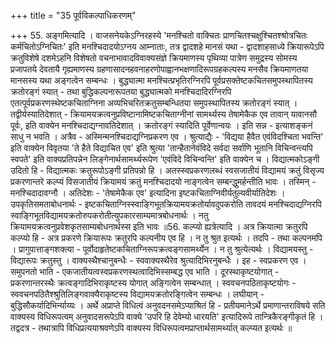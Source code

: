 +++
title = "35 पूर्वविकल्पाधिकरणम्"

+++
55. अङ्गमित्यादि । वाजसनेयकेऽग्निरहस्ये 'मनश्चितो वाक्चितः प्राणचितश्चक्षुश्चितश्श्रोत्रचितः कर्मचितोऽग्निचितः' इति मनश्चिदादयोऽग्नय आम्नाताः, तत्र द्वादशहे मानसं यथा - द्वादशाहसाध्ये क्रियारूपेऽपि क्रतुविशेषे दशमेऽहनि विशेषतो वचनाभावादविवाक्यसंज्ञे क्रियमाणस्य पृथिव्या पात्रेण समुद्रस्य सोमस्य प्रजापतये देवतायै गृह्यमाणस्य ग्रहणासादनहवनाहरणोपाह्वानभक्षणादिरूपग्रहकल्पस्य मनसैव क्रियमाणतया मानसस्य यथा अङ्गत्वेन सम्बन्धः । बुद्ध्यात्मा मनश्चित्प्रभृतिरग्निरपि पूर्वप्रसक्तेष्टकचितसमुपस्थापितस्य क्रतोरङ्गं स्यात् - तथा बुद्धिकल्पनारूपतया बुद्ध्यात्मको मनश्चिदादिरग्निरपि एतत्पूर्वप्रकरणस्थेष्टकचिताग्निना अव्यभिचरितक्रतुसम्बन्धितया समुपस्थापितस्य क्रतोरङ्गं स्यात् । तद्वीर्यस्यातिदेशात् - क्रियामयक्रत्वनुप्रविष्टानामिष्टकचिताग्नीनां सामर्थ्यस्य तेषामेकैक एव तावान् यावानसौ पूर्वः, इति वाक्येन मनश्चिदाद्यग्नावतिदेशात् । क्रतोरङ्गं स्यादिति पूर्वेणान्वयः । इति सन्न - इत्याशङ्कनं साधु न भवति । अत्रैव - अस्मिन्मनश्चिदाद्यग्निप्रकरण एव । श्रुत्याद्यैः - 'विद्यया हैवैत एवंविदश्चिता भवन्ति' इति वाक्येन विवृतया 'ते हैते विद्याचित एव' इति श्रुत्या 'तान्हैतानेवंविदे सर्वदा सर्वाणि भूतानि विचिन्वन्त्यपि स्वपते' इति वाक्यप्रतिपन्नेन लिङ्गेनार्थसामर्थ्यरूपेण 'एवंविदे विचिन्वन्ति' इति वाक्येन च । विद्यात्मकोऽङ्गी उदितो हि - विद्यात्मकः क्रतुरूपोऽङ्गी प्रतिपन्नो हि । अतस्स्वप्रकरणलब्धं स्वसजातीयं विद्यामयं क्रतुं विसृज्य प्रकरणान्तरे कल्प्यं विसजातीयं क्रियामयं क्रतुं मनश्चिदादयो नाङ्गत्वेन सम्बन्द्धुमर्हन्तीति भावः । तस्मिन् - मनश्चिदादावग्नौ । अतिदेशः - 'तेषामेकैक एव' इत्यादिना इष्टकचिताग्निवीर्यतुल्यवीर्यातिदेशः । उपकृतिसमताबोधनार्थः - इष्टकचिताग्निस्स्वाङ्गिभूतक्रियामयक्रतोर्यावदुपकरोति तावदयं मनश्चिदाद्यग्निरपि स्वाङ्गिभूतविद्यामयक्रतोरुपकरोतीत्युपकारसाम्यमात्रबोधनार्थः । नतु क्रियामयक्रत्वनुप्रवेशकृतसाम्यबोधनार्थस्स इति भावः ॥56. कल्प्यो ह्यत्रेत्यादि । अत्र क्रियात्मा क्रतुरपि कल्प्यो हि - अत्र प्रकरणे क्रियारूपः क्रतुरपि कल्पनीय एव हि । न तु श्रुत इत्यर्थः । तदपि - तथा कल्पनमपि । प्रागुपात्ताङ्गशक्त्या - पूर्वोदाहृतेष्टकचिताग्निरूपक्रत्वङ्गसामर्थ्येन । न तु श्रुत्येत्यर्थः । विद्यामयस्तु - विद्यारूपः क्रतुस्तु । वाक्यस्थैश्चानुबन्धैः - स्ववाक्यस्थैरेव श्रुत्यादिभिरनुबन्धैः । इह - स्वप्रकरण एव । समुपनतो भाति - एकजातीयत्वस्वप्रकरणस्थत्वादिभिस्सम्बद्ध एव भाति । दूरस्थाकृष्टयोगात् - प्रकरणान्तरस्थैः क्रत्वङ्गादिभिराकृष्टस्य योगात् अङ्गित्वेन सम्बन्धात् । स्ववचनपठिताकृष्टयोगः - स्ववचनपठितैश्श्रुतिलिङ्गवाक्यैराकृष्टस्य विद्यामयक्रतोरङ्गित्वेन सम्बन्धः । लघीयान् - बुद्धिसौकर्यादिभिर्न्याय्यः । अर्थे अप्राप्ते विधित्वं अनुवदनसमेऽप्याश्रितं हि - प्रतीयमानेऽर्थे प्रमाणान्तराविषये सति वाक्यस्य विधिरूपत्वम् अनुवादसरूपेऽपि वाक्ये 'उपरि हि देवेम्यो धारयति' इत्यादिरूपे तान्त्रिकैरङ्गीकृतं हि । तद्वदत्र - तथात्रापि विधिप्रत्ययाश्रवणेऽपि वाक्यस्य विधिरूपत्वमप्राप्तार्थसामर्थ्यात् कल्प्यत इत्यर्थः ॥